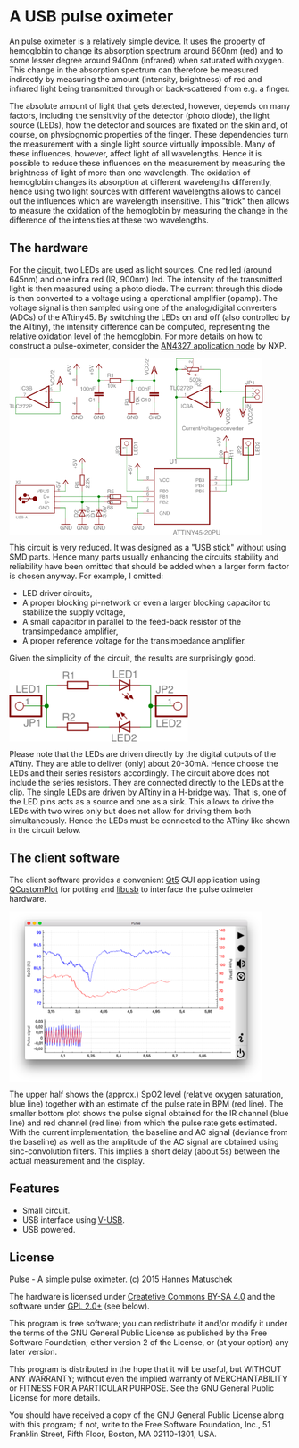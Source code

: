 # A USB pulse oximeter 

An pulse oximeter is a relatively simple device. It uses the property of hemoglobin to change its absorption spectrum around 660nm (red) and to some lesser degree around 940nm (infrared) when saturated with oxygen. This change in the absorption spectrum can therefore be measured indirectly by measuring the amount (intensity, brightness) of red and infrared light being transmitted through or back-scattered from e.g. a finger. 

The absolute amount of light that gets detected, however, depends on many factors, including the sensitivity of the detector (photo diode), the light source (LEDs), how the detector and sources are fixated on the skin and, of course, on physiognomic properties of the finger. These dependencies turn the measurement with a single light source virtually impossible. Many of these influences, however, affect light of all wavelengths. Hence it is possible to reduce these influences on the measurement by measuring the brightness of light of more than one wavelength. The oxidation of hemoglobin changes its absorption at different wavelengths differently, hence using two light sources with different wavelengths allows to cancel out the influences which are wavelength insensitive. This "trick" then allows to measure the oxidation of the hemoglobin by measuring the change in the difference of the intensities at these two wavelengths. 


## The hardware

For the [circuit](https://github.com/hmatuschek/pulseOxi/blob/master/hardware/pulse_scm.pdf), two LEDs are used as light sources. One red led (around 645nm) and one infra red (IR, 900nm) led. The intensity of the transmitted light is then measured using a photo diode. The current through this diode is then converted to a voltage using a operational amplifier (opamp). The voltage signal is then sampled using one of the analog/digital converters (ADCs) of the ATtiny45. By switching the LEDs on and off (also controlled by the ATtiny), the intensity difference can be computed, representing the relative oxidation level of the hemoglobin. For more details on how to construct a pulse-oximeter, consider the [AN4327 application node](http://www.nxp.com/files/32bit/doc/app_note/AN4327.pdf) by NXP. 

<img align="middle" src="https://github.com/hmatuschek/pulseOxi/blob/master/hardware/pulse_scm.png" width="90%">

This circuit is very reduced. It was designed as a "USB stick" without using SMD parts. Hence many parts usually enhancing the circuits stability and reliability have been omitted that should be added when a larger form factor is chosen anyway. For example, I omitted: 

  * LED driver circuits,
  * A proper blocking pi-network or even a larger blocking capacitor to stabilize the supply voltage, 
  * A small capacitor in parallel to the feed-back resistor of the transimpedance amplifier,
  * A proper reference voltage for the transimpedance amplifier.

Given the simplicity of the circuit, the results are surprisingly good. 

<img align="middle" src="https://github.com/hmatuschek/pulseOxi/blob/master/hardware/LEDs_scm.png" width="320">

Please note that the LEDs are driven directly by the digital outputs of the ATtiny. They are able to deliver (only) about 20-30mA. Hence choose the LEDs and their series resistors accordingly. The circuit above does not include the series resistors. They are connected directly to the LEDs at the clip. The single LEDs are driven by ATtiny in a H-bridge way. That is, one of the LED pins acts as a source and one as a sink. This allows to drive the LEDs with two wires only but does not allow for driving them both simultaneously. Hence the LEDs must be connected to the ATtiny like shown in the circuit below.


## The client software

The client software provides a convenient [Qt5](https://qt.io) GUI application using [QCustomPlot](http://www.qcustomplot.com/) for potting and [libusb](http://libusb.info/) to interface the pulse oximeter hardware.

<img align="middle" src="https://github.com/hmatuschek/pulseOxi/blob/master/doc/screen1.png" width="90%">

The upper half shows the (approx.) SpO2 level (relative oxygen saturation, blue line) together with an estimate of the pulse rate in BPM (red line). The smaller bottom plot shows the pulse signal obtained for the IR channel (blue line) and red channel (red line) from which the pulse rate gets estimated. With the current implementation, the baseline and AC signal (deviance from the baseline) as well as the amplitude of the AC signal are obtained using sinc-convolution filters. This implies a short delay (about 5s) between the actual measurement and the display.

 
## Features

 * Small circuit.
 * USB interface using [V-USB](https://www.obdev.at/products/vusb/index-de.html).
 * USB powered.
 

## License
Pulse - A simple pulse oximeter. (c) 2015 Hannes Matuschek <hmatuschek at gmail dot com>

The hardware is licensed under [Createtive Commons BY-SA 4.0](https://creativecommons.org/licenses/by-sa/4.0/) and the software under [GPL 2.0+](https://www.gnu.org/licenses/old-licenses/gpl-2.0.txt) (see below).

This program is free software; you can redistribute it and/or
modify it under the terms of the GNU General Public License
as published by the Free Software Foundation; either version 2
of the License, or (at your option) any later version.</p>

This program is distributed in the hope that it will be useful,
but WITHOUT ANY WARRANTY; without even the implied warranty of
MERCHANTABILITY or FITNESS FOR A PARTICULAR PURPOSE.  See the
GNU General Public License for more details.

You should have received a copy of the GNU General Public License
along with this program; if not, write to the Free Software
Foundation, Inc., 51 Franklin Street, Fifth Floor, Boston, MA  02110-1301, USA.
